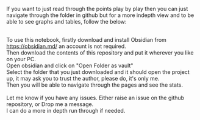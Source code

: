 If you want to just read through the points play by play then you can just navigate through the folder in github but for a more indepth view and to be able to see graphs and tables, follow the below:<br /><br />

To use this notebook, firstly download and install Obsidian from https://obsidian.md/ an account is not required. <br />
Then download the contents of this repository and put it wherever you like on your PC.<br />
Open obsidian and click on "Open Folder as vault"<br />
Select the folder that you just downloaded and it should open the project up, it may ask you to trust the author, please do, it's only me.<br />
Then you will be able to navigate through the pages and see the stats. <br />
<br />
Let me know if you have any issues. Either raise an issue on the github repository, or Drop me a message.<br />
I can do a more in depth run through if needed.<br />
